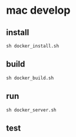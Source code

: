 # mac develop
## install
    sh docker_install.sh
## build
    sh docker_build.sh
## run
    sh docker_server.sh
## test